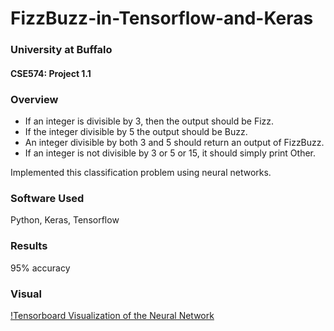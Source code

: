 # FizzBuzz-in-Tensorflow-and-Keras

### University at Buffalo
#### CSE574: Project 1.1

### Overview
* If an integer is divisible by 3, then the output should be Fizz.
* If the integer divisible by 5 the output should be Buzz.
* An integer divisible by both 3 and 5 should return an output of FizzBuzz.
* If an integer is not divisible by 3 or 5 or 15, it should simply print Other.

Implemented this classification problem using neural networks.

### Software Used
Python, Keras, Tensorflow

### Results
95% accuracy

### Visual
[!Tensorboard Visualization of the Neural Network](https://github.com/ravi-teja-sunkara/Fizz-Buzz-in-Tensorflow-and-Keras/blob/master/Graph_tensorboard.png)
